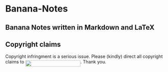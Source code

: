 # Banana-Notes
Banana Notes written in Markdown and LaTeX
---

## Copyright claims
Copyright infringment is a serious issue. Please (kindly) direct all copyright claims to <img src="/tex/975f4c9e430e33d7b63689fb5916a099.svg?invert_in_darkmode&sanitize=true" align=middle width=172.60136024999997pt height=20.09134050000002pt/>. Thank you.
